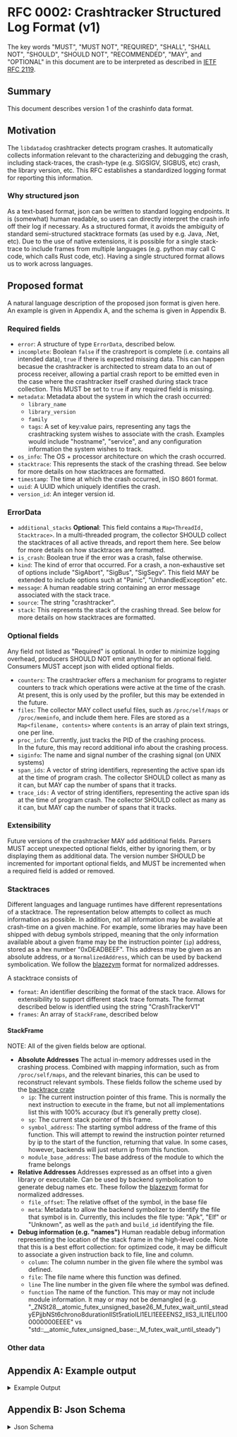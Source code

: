 # RFC 0002: Crashtracker Structured Log Format (v1)

The key words "MUST", "MUST NOT", "REQUIRED", "SHALL", "SHALL NOT", "SHOULD", "SHOULD NOT", "RECOMMENDED",  "MAY", and "OPTIONAL" in this document are to be interpreted as described in [IETF RFC 2119](https://datatracker.ietf.org/doc/html/rfc2119).

## Summary
This document describes version 1 of the crashinfo data format.

## Motivation
The `libdatadog` crashtracker detects program crashes.
It automatically collects information relevant to the characterizing and debugging the crash, including stack-traces, the crash-type (e.g. SIGSIGV, SIGBUS, etc) crash, the library version, etc.
This RFC establishes a standardized logging format for reporting this information.

### Why structured json
As a text-based format, json can be written to standard logging endpoints.
It is (somewhat) human readable, so users can directly interpret the crash info off their log if necessary.
As a structured format, it avoids the ambiguity of standard semi-structured stacktrace formats (as used by e.g. Java, .Net, etc).
Due to the use of native extensions, it is possible for a single stack-trace to include frames from multiple languages (e.g. python may call C code, which calls Rust code, etc).
Having a single structured format allows us to work across languages.

## Proposed format
A natural language description of the proposed json format is given here.
An example is given in Appendix A, and the schema is given in Appendix B.

### Required fields
- `error`:
    A structure of type `ErrorData`, described below.
- `incomplete`:
    Boolean `false` if the crashreport is complete (i.e. contains all intended data), `true` if there is expected missing data.
    This can happen becasue the crashtracker is architected to stream data to an out of process receiver, allowing a partial crash report to be emitted even in the case where the crashtracker itself crashed during stack trace collection.
    This MUST be set to `true` if any required field is missing.
- `metadata`:
    Metadata about the system in which the crash occurred:
    - `library_name`
    - `library_version`
    - `family`
    - `tags`:
      A set of key:value pairs, representing any tags the crashtracking system wishes to associate with the crash.
      Examples would include "hostname", "service", and any configuration information the system wishes to track.
- `os_info`: 
    The OS + processor architecture on which the crash occurred.
- `stacktrace`: 
    This represents the stack of the crashing thread.
    See below for more details on how stacktraces are formatted.
- `timestamp`:
    The time at which the crash occurred, in ISO 8601 format.
- `uuid`:
    A UUID which uniquely identifies the crash.
- `version_id`:
    An integer version id.

### ErrorData
- `additional_stacks` **Optional**:
    This field contains a `Map<ThreadId, Stacktrace>`.
    In a multi-threaded program, the collector SHOULD collect the stacktraces of all active threads, and report them here.
    See below for more details on how stacktraces are formatted.
- `is_crash`:
    Boolean true if the error was a crash, false otherwise.
- `kind`:
    The kind of error that occurred.
    For a crash, a non-exhaustive set of options include "SigAbort", "SigBus", "SigSegv".
    This field MAY be extended to include options such at "Panic", "UnhandledException" etc.
- `message`:
    A human readable string containing an error message associated with the stack trace.
- `source`:
    The string "crashtracker".
- `stack`:
    This represents the stack of the crashing thread.
    See below for more details on how stacktraces are formatted.

### Optional fields
Any field not listed as "Required" is optional.
In order to minimize logging overhead, producers SHOULD NOT emit anything for an optional field.
Consumers MUST accept json with elided optional fields.

- `counters`:
    The crashtracker offers a mechanism for programs to register counters to track which operations were active at the time of the crash.
    At present, this is only used by the profiler, but this may be extended in the future.
- `files`:
    The collector MAY collect useful files, such as `/proc/self/maps` or `/proc/meminfo`, and include them here.
    Files are stored as a `Map<filename, contents>` where `contents` is an array of plain text strings, one per line.
- `proc_info`: 
    Currently, just tracks the PID of the crashing process.  
    In the future, this may record additional info about the crashing process.
- `siginfo`:
    The name and signal number of the crashing signal (on UNIX systems)
- `span_ids`: 
    A vector of string identifiers, representing the active span ids at the time of program crash.
    The collector SHOULD collect as many as it can, but MAY cap the number of spans that it tracks.
- `trace_ids:`
    A vector of string identifiers, representing the active span ids at the time of program crash.
    The collector SHOULD collect as many as it can, but MAY cap the number of spans that it tracks.

### Extensibility
Future versions of the crashtracker MAY add additional fields.
Parsers MUST accept unexpected optional fields, either by ignoring them, or by displaying them as additional data.
The version number SHOULD be incremented for important optional fields, and MUST be incremented when a required field is added or removed.

### Stacktraces
Different languages and language runtimes have different representations of a stacktrace.
The representation below attempts to collect as much information as possible.
In addition, not all information may be available at crash-time on a given machine.
For example, some libraries may have been shipped with debug symbols stripped, meaning that the only information available about a given frame may be the instruction pointer (`ip`) address, stored as a hex number "0xDEADBEEF".
This address may be given as an absolute address, or a `NormalizedAddress`, which can be used by backend symbolication.
We follow the [blazezym](https://github.com/libbpf/blazesym) format for normalized addresses.

A stacktrace consists of 
  - `format`:
    An identifier describing the format of the stack trace.
    Allows for extensibility to support different stack trace formats.
    The format described below is identfied using the string "CrashTrackerV1"
  - `frames`:
    An array of `StackFrame`, described below

#### StackFrame

NOTE: All of the given fields below are optional.

- **Absolute Addresses**
  The actual in-memory addresses used in the crashing process.
  Combined with mapping information, such as from `/proc/self/maps`, and the relevant binaries, this can be used to reconstruct relevant symbols.
  These fields follow the scheme used by the [backtrace crate](https://docs.rs/backtrace/latest/backtrace/struct.Frame.html)
  - `ip`:
    The current instruction pointer of this frame.
    This is normally the next instruction to execute in the frame, but not all implementations list this with 100% accuracy (but it’s generally pretty close).
  - `sp`:
    The current stack pointer of this frame.
  - `symbol_address`:
    The starting symbol address of the frame of this function.
    This will attempt to rewind the instruction pointer returned by ip to the start of the function, returning that value.
    In some cases, however, backends will just return ip from this function.
  - `module_base_address`:
    The base address of the module to which the frame belongs
- **Relative Addresses**
  Addresses expressed as an offset into a given library or executable.
  Can be used by backend symbolication to generate debug names etc.
  These follow the [blazezym](https://github.com/libbpf/blazesym) format for normalized addresses.
  - `file_offset`: 
    The relative offset of the symbol, in the base file
  - `meta`:
    Metadata to allow the backend symbolizer to identify the file that symbol is in.
    Currently, this includes the file type: "Apk", "Elf" or "Unknown", as well as the `path` and `build_id` identifying the file.
- **Debug information (e.g. "names")**
  Human readable debug information representing the location of the stack frame in the high-level code.
  Note that this is a best effort collection: for optimized code, it may be difficult to associate a given instruction back to file, line and column.
  - `column`:
    The column number in the given file where the symbol was defined.
  - `file`:
    The file name where this function was defined.
  - `line`
    The line number in the given file where the symbol was defined.
  - `function`
    The name of the function.
    This may or may not include module information.
    It may or may not be demangled (e.g. "_ZNSt28__atomic_futex_unsigned_base26_M_futex_wait_until_steadyEPjjbNSt6chrono8durationIlSt5ratioILl1ELl1EEEENS2_IlS3_ILl1ELl1000000000EEEE" vs "std::__atomic_futex_unsigned_base::_M_futex_wait_until_steady")

### Other data

## Appendix A: Example output
<details>
  <summary>Example Output</summary>

```json
{
  "counters": {
    "unwinding": 0,
    "not_profiling": 0,
    "serializing": 1,
    "collecting_sample": 0
  },
  "incomplete": false,
  "metadata": {
    "profiling_library_name": "crashtracking-test",
    "profiling_library_version": "12.34.56",
    "family": "crashtracking-test",
    "tags": []
  },
  "os_info": {
    "os_type": "Macos",
    "version": {
      "Semantic": [
        14,
        5,
        0
      ]
    },
    "edition": null,
    "codename": null,
    "bitness": "X64",
    "architecture": "arm64"
  },
  "proc_info": {
    "pid": 95565
  },
  "siginfo": {
    "signum": 11,
    "signame": "SIGSEGV"
  },
  "span_ids": [
    42
  ],
  "stacktrace": [
    {
      "ip": "0x100f702ac",
      "names": [
        {
          "colno": 5,
          "filename":
"/Users/daniel.schwartznarbonne/.cargo/registry/src/index.crates.io-6f17d22bba15001f/backtrace-0.3.71/src/backtrace/libunwind.rs",
          "lineno": 105,
          "name": "trace"
        },
        {
          "colno": 5,
          "filename":
"/Users/daniel.schwartznarbonne/.cargo/registry/src/index.crates.io-6f17d22bba15001f/backtrace-0.3.71/src/backtrace/mod.rs",
          "lineno": 66,
          "name":
"trace_unsynchronized<datadog_crashtracker::collectors::emit_backtrace_by_frames::{closure_env#0}<std::process::ChildStdin>>"
        },
        {
          "colno": 5,
          "filename":
"/Users/daniel.schwartznarbonne/go/src/github.com/DataDog/libdatadog/crashtracker/src/collectors.rs",
          "lineno": 33,
          "name": "emit_backtrace_by_frames<std::process::ChildStdin>"
        }
      ],
      "sp": "0x16f9658c0",
      "symbol_address": "0x100f702ac"
    },
    {
      "ip": "0x100f6f518",
      "names": [
        {
          "colno": 18,
          "filename":
"/Users/daniel.schwartznarbonne/go/src/github.com/DataDog/libdatadog/crashtracker/src/crash_handler.rs",
          "lineno": 379,
          "name": "emit_crashreport<std::process::ChildStdin>"
        },
        {
          "colno": 23,
          "filename":
"/Users/daniel.schwartznarbonne/go/src/github.com/DataDog/libdatadog/crashtracker/src/crash_handler.rs",
          "lineno": 414,
          "name": "handle_posix_signal_impl"
        },
        {
          "colno": 13,
          "filename":
"/Users/daniel.schwartznarbonne/go/src/github.com/DataDog/libdatadog/crashtracker/src/crash_handler.rs",
          "lineno": 264,
          "name": "handle_posix_sigaction"
        }
      ],
      "sp": "0x16f965940",
      "symbol_address": "0x100f6f518"
    },
    {
      "ip": "0x186b9b584",
      "names": [
        {
          "name": "__simple_esappend"
        }
      ],
      "sp": "0x16f965ae0",
      "symbol_address": "0x186b9b584"
    },
    {
      "ip": "0x10049bd94",
      "names": [
        {
          "name": "_main"
        }
      ],
      "sp": "0x16f965b10",
      "symbol_address": "0x10049bd94"
    }
  ],
  "trace_ids": [
    18446744073709551617
  ],
  "timestamp": "2024-07-19T16:52:16.422378Z",
  "uuid": "a42add90-0e60-4799-b9f7-cbe0ebec4f27"
}
```
</details>

## Appendix B: Json Schema

<details>
  <summary>Json Schema</summary>

``` json
{
  "$schema": "http://json-schema.org/draft-07/schema#",
  "title": "CrashInfo",
  "type": "object",
  "required": [
    "incomplete",
    "os_info",
    "uuid"
  ],
  "properties": {
    "additional_stacktraces": {
      "type": "object",
      "additionalProperties": {
        "type": "array",
        "items": {
          "$ref": "#/definitions/StackFrame"
        }
      }
    },
    "counters": {
      "type": "object",
      "additionalProperties": {
        "type": "integer",
        "format": "int64"
      }
    },
    "files": {
      "type": "object",
      "additionalProperties": {
        "type": "array",
        "items": {
          "type": "string"
        }
      }
    },
    "incomplete": {
      "type": "boolean"
    },
    "metadata": {
      "anyOf": [
        {
          "$ref": "#/definitions/CrashtrackerMetadata"
        },
        {
          "type": "null"
        }
      ]
    },
    "os_info": {
      "$ref": "#/definitions/OsInfo"
    },
    "proc_info": {
      "anyOf": [
        {
          "$ref": "#/definitions/ProcessInfo"
        },
        {
          "type": "null"
        }
      ]
    },
    "siginfo": {
      "anyOf": [
        {
          "$ref": "#/definitions/SigInfo"
        },
        {
          "type": "null"
        }
      ]
    },
    "span_ids": {
      "type": "array",
      "items": {
        "type": "integer",
        "format": "uint128",
        "minimum": 0.0
      }
    },
    "stacktrace": {
      "type": "array",
      "items": {
        "$ref": "#/definitions/StackFrame"
      }
    },
    "tags": {
      "description": "Any additional data goes here",
      "type": "object",
      "additionalProperties": {
        "type": "string"
      }
    },
    "timestamp": {
      "type": [
        "string",
        "null"
      ]
    },
    "trace_ids": {
      "type": "array",
      "items": {
        "type": "integer",
        "format": "uint128",
        "minimum": 0.0
      }
    },
    "uuid": {
      "type": "string"
    }
  },
  "definitions": {
    "CrashtrackerMetadata": {
      "type": "object",
      "required": [
        "family",
        "profiling_library_name",
        "profiling_library_version",
        "tags"
      ],
      "properties": {
        "family": {
          "type": "string"
        },
        "profiling_library_name": {
          "type": "string"
        },
        "profiling_library_version": {
          "type": "string"
        },
        "tags": {
          "type": "array",
          "items": {
            "type": "string"
          }
        }
      }
    },
    "NormalizedAddress": {
      "type": "object",
      "required": [
        "file_offset",
        "meta"
      ],
      "properties": {
        "file_offset": {
          "type": "integer",
          "format": "uint64",
          "minimum": 0.0
        },
        "meta": {
          "$ref": "#/definitions/NormalizedAddressMeta"
        }
      }
    },
    "NormalizedAddressMeta": {
      "oneOf": [
        {
          "type": "string",
          "enum": [
            "Unknown"
          ]
        },
        {
          "type": "object",
          "required": [
            "Apk"
          ],
          "properties": {
            "Apk": {
              "type": "string"
            }
          },
          "additionalProperties": false
        },
        {
          "type": "object",
          "required": [
            "Elf"
          ],
          "properties": {
            "Elf": {
              "type": "object",
              "required": [
                "path"
              ],
              "properties": {
                "build_id": {
                  "type": [
                    "array",
                    "null"
                  ],
                  "items": {
                    "type": "integer",
                    "format": "uint8",
                    "minimum": 0.0
                  }
                },
                "path": {
                  "type": "string"
                }
              }
            }
          },
          "additionalProperties": false
        },
        {
          "type": "object",
          "required": [
            "Unexpected"
          ],
          "properties": {
            "Unexpected": {
              "type": "string"
            }
          },
          "additionalProperties": false
        }
      ]
    },
    "OsInfo": {
      "type": "object",
      "required": [
        "architecture",
        "bitness",
        "os_type",
        "version"
      ],
      "properties": {
        "architecture": {
          "type": "string"
        },
        "bitness": {
          "type": "string"
        },
        "os_type": {
          "type": "string"
        },
        "version": {
          "$ref": "#/definitions/Version"
        }
      }
    },
    "ProcessInfo": {
      "type": "object",
      "required": [
        "pid"
      ],
      "properties": {
        "pid": {
          "type": "integer",
          "format": "uint32",
          "minimum": 0.0
        }
      }
    },
    "SigInfo": {
      "type": "object",
      "required": [
        "signum"
      ],
      "properties": {
        "signame": {
          "type": [
            "string",
            "null"
          ]
        },
        "signum": {
          "type": "integer",
          "format": "uint64",
          "minimum": 0.0
        }
      }
    },
    "StackFrame": {
      "description": "All fields are hex encoded integers.",
      "type": "object",
      "properties": {
        "ip": {
          "type": [
            "string",
            "null"
          ]
        },
        "module_base_address": {
          "type": [
            "string",
            "null"
          ]
        },
        "names": {
          "type": [
            "array",
            "null"
          ],
          "items": {
            "$ref": "#/definitions/StackFrameNames"
          }
        },
        "normalized_ip": {
          "anyOf": [
            {
              "$ref": "#/definitions/NormalizedAddress"
            },
            {
              "type": "null"
            }
          ]
        },
        "sp": {
          "type": [
            "string",
            "null"
          ]
        },
        "symbol_address": {
          "type": [
            "string",
            "null"
          ]
        }
      }
    },
    "StackFrameNames": {
      "type": "object",
      "properties": {
        "colno": {
          "type": [
            "integer",
            "null"
          ],
          "format": "uint32",
          "minimum": 0.0
        },
        "filename": {
          "type": [
            "string",
            "null"
          ]
        },
        "lineno": {
          "type": [
            "integer",
            "null"
          ],
          "format": "uint32",
          "minimum": 0.0
        },
        "name": {
          "type": [
            "string",
            "null"
          ]
        }
      }
    },
    "Version": {
      "oneOf": [
        {
          "type": "string",
          "enum": [
            "Unknown"
          ]
        },
        {
          "type": "object",
          "required": [
            "Semantic"
          ],
          "properties": {
            "Semantic": {
              "type": "array",
              "items": [
                {
                  "type": "integer",
                  "format": "uint64",
                  "minimum": 0.0
                },
                {
                  "type": "integer",
                  "format": "uint64",
                  "minimum": 0.0
                },
                {
                  "type": "integer",
                  "format": "uint64",
                  "minimum": 0.0
                }
              ],
              "maxItems": 3,
              "minItems": 3
            }
          },
          "additionalProperties": false
        },
        {
          "type": "object",
          "required": [
            "Rolling"
          ],
          "properties": {
            "Rolling": {
              "type": [
                "string",
                "null"
              ]
            }
          },
          "additionalProperties": false
        },
        {
          "type": "object",
          "required": [
            "Custom"
          ],
          "properties": {
            "Custom": {
              "type": "string"
            }
          },
          "additionalProperties": false
        }
      ]
    }
  }
}
```
</details>

